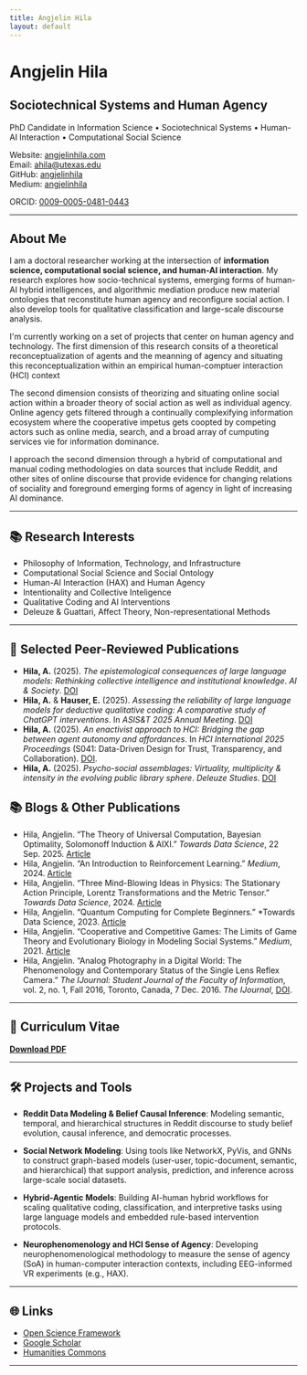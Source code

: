 ```yaml
---
title: Angjelin Hila
layout: default
---
```


# Angjelin Hila

## Sociotechnical Systems and Human Agency

PhD Candidate in Information Science • Sociotechnical Systems • Human-AI Interaction • Computational Social Science

Website: [angjelinhila.com](https://angjelinhila.com)  
Email: ahila@utexas.edu  
GitHub: [angjelinhila](https://github.com/angjelinhila)  
Medium: [angjelinhila](https://angjelinhila.medium.com/)

ORCID: [0009-0005-0481-0443](https://orcid.org/0009-0005-0481-0443)

---

## About Me

I am a doctoral researcher working at the intersection of **information science, computational social science, and human-AI interaction**. My research explores how socio-technical systems, emerging forms of human-AI hybrid intelligences, and algorithmic mediation produce new material ontologies that reconstitute human agency and reconfigure social action. I also develop tools for qualitative classification and large-scale discourse analysis.

I'm currently working on a set of projects that center on human agency and technology. The first dimension of this research consits of a theoretical reconceptualization of agents and the meanning of agency and situating this reconceptualization within an empirical human-comptuer interaction (HCI) context

The second dimension consists of theorizing and situating online social action within a broader theory of social action as well as individual agency. Online agency gets filtered through a continually complexifying information ecosystem where the cooperative impetus gets coopted by competing actors such as online media, search, and a broad array of cumputing services vie for information dominance.

I approach the second dimension through a hybrid of computational and manual coding methodologies on data sources that include Reddit, and other sites of online discourse that provide evidence for changing relations of sociality and foreground emerging forms of agency in light of increasing AI dominance.

---

## 📚 Research Interests

- Philosophy of Information, Technology, and Infrastructure
- Computational Social Science and Social Ontology
- Human-AI Interaction (HAX) and Human Agency
- Intentionality and Collective Inteligence  
- Qualitative Coding and AI Interventions  
- Deleuze & Guattari, Affect Theory, Non-representational Methods  

---

## 📝 Selected Peer-Reviewed Publications

- **Hila, A.** (2025). *The epistemological consequences of large language models: Rethinking collective intelligence and institutional knowledge*. _AI & Society_. [DOI](https://doi.org/10.1007/s00146-025-02426-3)
- **Hila, A.** & **Hauser, E.** (2025). *Assessing the reliability of large language models for deductive qualitative coding: A comparative study of ChatGPT interventions*. In *ASIS&T 2025 Annual Meeting*. [DOI](https://arxiv.org/abs/2507.14384)
- **Hila, A.** (2025). *An enactivist approach to HCI: Bridging the gap between agent autonomy and affordances*. In *HCI International 2025 Proceedings* (S041: Data-Driven Design for Trust, Transparency, and Collaboration). [DOI](https://arxiv.org/abs/2509.07871).
- **Hila, A.** (2025). *Psycho-social assemblages: Virtuality, multiplicity & intensity in the evolving public library sphere*. _Deleuze Studies_. [DOI](https://osf.io/preprints/socarxiv/ks5a2_v1)


## 📚 Blogs & Other Publications

- Hila, Angjelin. “The Theory of Universal Computation, Bayesian Optimality, Solomonoff Induction & AIXI.” *Towards Data Science*, 22 Sep. 2025. [Article](https://towardsdatascience.com/the-theory-of-universal-computation-bayesian-optimality-solomonoff-induction-aixi/)
- Hila, Angjelin. “An Introduction to Reinforcement Learning.” *Medium*, 2024. [Article](https://medium.com/data-science/an-introduction-to-reinforcement-learning-995737d3f1d)
- Hila, Angjelin. “Three Mind-Blowing Ideas in Physics: The Stationary Action Principle, Lorentz Transformations and the Metric Tensor.” *Towards Data Science*, 2024. [Article](https://towardsdatascience.com/three-mind-blowing-ideas-in-physics-the-stationary-action-principle-lorentz-transformations-and-e86977ea86ad/)
- Hila, Angjelin. “Quantum Computing for Complete Beginners.” *Towards Data Science, 2023. [Article](https://medium.com/data-science/quantum-computing-for-complete-beginners-63b989ded053)
- Hila, Angjelin. “Cooperative and Competitive Games: The Limits of Game Theory and Evolutionary Biology in Modeling Social Systems.” *Medium*, 2021. [Article](https://angjelinhila.medium.com/cooperative-and-competitive-games-2d23885680a9)
- Hila, Angjelin. “Analog Photography in a Digital World: The Phenomenology and Contemporary Status of the Single Lens Reflex Camera.” *The IJournal: Student Journal of the Faculty of Information*, vol. 2, no. 1, Fall 2016, Toronto, Canada, 7 Dec. 2016. *The IJournal*, [DOI](https://theijournal.ca/index.php/ijournal/article/view/27534).

---

## 📄 Curriculum Vitae

**[Download PDF](cv/angjelin_hila_cv.pdf)**  

---

## 🛠️ Projects and Tools

- **Reddit Data Modeling & Belief Causal Inference**: Modeling semantic, temporal, and hierarchical structures in Reddit discourse to study belief evolution, causal inference, and democratic processes.

- **Social Network Modeling**: Using tools like NetworkX, PyVis, and GNNs to construct graph-based models (user-user, topic-document, semantic, and hierarchical) that support analysis, prediction, and inference across large-scale social datasets.

- **Hybrid-Agentic Models**: Building AI-human hybrid workflows for scaling qualitative coding, classification, and interpretive tasks using large language models and embedded rule-based intervention protocols.

- **Neurophenomenology and HCI Sense of Agency**: Developing neurophenomenological methodology to measure the sense of agency (SoA) in human-computer interaction contexts, including EEG-informed VR experiments (e.g., HAX).


---

## 🌐 Links

- [Open Science Framework](https://osf.io/c5ju3/files/osfstorage)  
- [Google Scholar](https://scholar.google.com/citations?user=g7u_agYAAAAJ&hl=en)
- [Humanities Commons](https://hcommons.org/)

---
